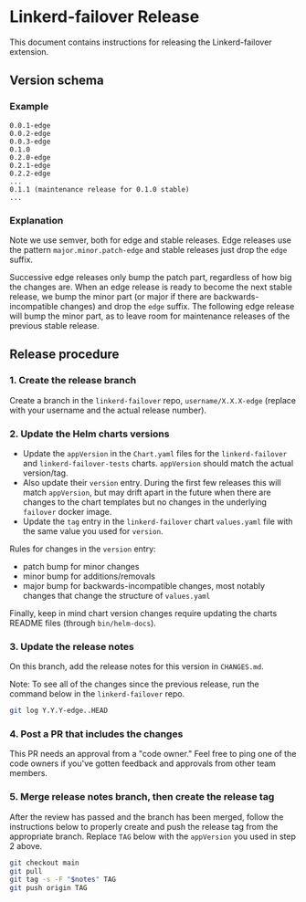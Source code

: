 # Linkerd-failover Release

This document contains instructions for releasing the Linkerd-failover
extension.

## Version schema

### Example

```text
0.0.1-edge
0.0.2-edge
0.0.3-edge
0.1.0
0.2.0-edge
0.2.1-edge
0.2.2-edge
...
0.1.1 (maintenance release for 0.1.0 stable)
...

```

### Explanation

Note we use semver, both for edge and stable releases. Edge releases use the
pattern `major.minor.patch-edge` and stable releases just drop the `edge`
suffix.

Successive edge releases only bump the patch part, regardless of how big the
changes are. When an edge release is ready to become the next stable release, we
bump the minor part (or major if there are backwards-incompatible changes) and
drop the `edge` suffix. The following edge release will bump the minor part, as
to leave room for maintenance releases of the previous stable release.

## Release procedure

### 1. Create the release branch

Create a branch in the `linkerd-failover` repo, `username/X.X.X-edge` (replace
with your username and the actual release number).

### 2. Update the Helm charts versions

- Update the `appVersion` in the `Chart.yaml` files for the `linkerd-failover`
  and `linkerd-failover-tests` charts. `appVersion` should match the actual
  version/tag.
- Also update their `version` entry. During the first few releases this will
  match `appVersion`, but may drift apart in the future when there are changes
  to the chart templates but no changes in the underlying `failover` docker
  image.
- Update the `tag` entry in the `linkerd-failover` chart `values.yaml` file with
  the same value you used for `version`.

Rules for changes in the `version` entry:

- patch bump for minor changes
- minor bump for additions/removals
- major bump for backwards-incompatible changes, most notably changes that
  change the structure of `values.yaml`

Finally, keep in mind chart version changes require updating the charts README
files (through `bin/helm-docs`).

### 3. Update the release notes

On this branch, add the release notes for this version in `CHANGES.md`.

Note: To see all of the changes since the previous release, run the command
below in the `linkerd-failover` repo.

```bash
git log Y.Y.Y-edge..HEAD
```

### 4. Post a PR that includes the changes

This PR needs an approval from a "code owner." Feel free to ping one of the code
owners if you've gotten feedback and approvals from other team members.

### 5. Merge release notes branch, then create the release tag

After the review has passed and the branch has been merged, follow the
instructions below to properly create and push the release tag from the
appropriate branch. Replace `TAG` below with the `appVersion` you used in step 2
above.

```bash
git checkout main
git pull
git tag -s -F "$notes" TAG
git push origin TAG
